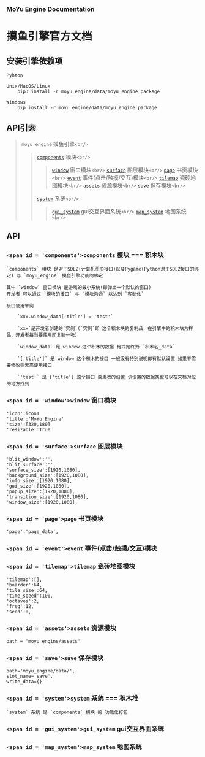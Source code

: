 ### MoYu Engine Documentation

# 摸鱼引擎官方文档

## 安装引擎依赖项

```
Pyhton

Unix/MacOS/Linux
    pip3 install -r moyu_engine/data/moyu_engine_package

Windows
    pip install -r moyu_engine/data/moyu_engine_package
```

## API引索

> `moyu_engine` 摸鱼引擎`<br/>`
>
>> [`components`](#components) 模块`<br/>`
>>
>>> [`window`](#window) 窗口模块`<br/>`
>>> [`surface`](#surface) 图层模块`<br/>`
>>> [`page`](#page) 书页模块`<br/>`
>>> [`event`](#event) 事件(点击/触摸/交互)模块`<br/>`
>>> [`tilemap`](#tilemap) 瓷砖地图模块`<br/>`
>>> [`assets`](#assets) 资源模块`<br/>`
>>> [`save`](#save) 保存模块`<br/>`
>>>
>>
>> [`system`](#system) 系统`<br/>`
>>
>>> [`gui_system`](#gui_system) gui交互界面系统`<br/>`
>>> [`map_system`](#map_system) 地图系统`<br/>`
>>>
>>

## API

### `<span id = 'components'>components` 模块 === 积木块

```
`components` 模块 是对于SDL2(计算机图形接口)以及Pygame(Python对于SDL2接口的绑定) 与 `moyu_engine` 摸鱼引擎功能的绑定

其中 `window` 窗口模块 是游戏的最小系统(即弹出一个默认的窗口)
开发者 可以通过 `模块的接口` 与 `模块沟通` 以达到 `客制化`

接口使用举例

    `xxx.window_data['title'] = 'test'`

    `xxx`是开发者创建的`实例`(`实例`即 这个积木块的复制品，在引擎中的积木块为样品，开发者每当要使用即复制一块)

    `window_data` 是 window 这个积木的数据 格式始终为 `积木名_data`

    `['title']` 是 window 这个积木的接口 一般没有特别说明即有默认设置 如果不需要修改则无需使用接口

    `'test'` 是 ['title'] 这个接口 要更改的设置 该设置的数据类型可以在文档对应的地方找到
```

### `<span id = 'window'>window` 窗口模块

```
'icon':icon1
'title':'MoYu Engine'
'size':[320,180]
'resizable':True
```

### `<span id = 'surface'>surface` 图层模块

```
'blit_window':'',
'blit_surface':'',
'surface_size':[1920,1080],
'background_size':[1920,1080],
'info_size':[1920,1080],
'gui_size':[1920,1080],
'popup_size':[1920,1080],
'transition_size':[1920,1080],
'window_size':[1920,1080],
```

### `<span id = 'page'>page` 书页模块

```
'page':'page_data',
```

### `<span id = 'event'>event` 事件(点击/触摸/交互)模块

### `<span id = 'tilemap'>tilemap` 瓷砖地图模块

```
'tilemap':[],
'boarder':64,
'tile_size':64,
'time_speed':100,
'octaves':2,
'freq':12,
'seed':0,
```

### `<span id = 'assets'>assets` 资源模块

```
path = 'moyu_engine/assets'
```

### `<span id = 'save'>save` 保存模块

```
path='moyu_engine/data/',
slot_name='save',
write_data={}
```

### `<span id = 'system'>system` 系统 === 积木堆

```
`system` 系统 是 `components` 模块 的 功能化打包
```

### `<span id = 'gui_system'>gui_system` gui交互界面系统

### `<span id = 'map_system'>map_system` 地图系统
